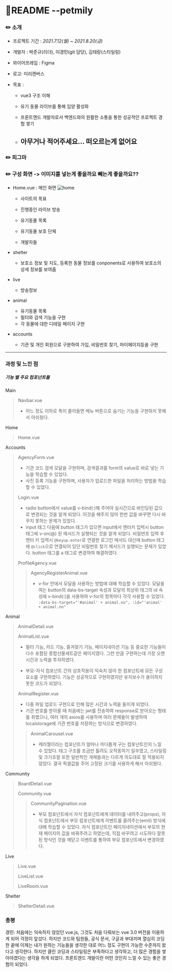 # 📰README --petmily

### ✏️ 소개

- 프로젝트 기간 : *2021.7.12(월) ~ 2021.8.20(금)*

- 개발자 : 박준규(리더), 이경민(git 담당), 김태랑(스타일링)

- 와이어프레임 : Figma

- 로고: 미리캔버스

- 목표 :

  - vue3 구조 이해

  - 유기 동물 라이브를 통해 입양 활성화

  - 프론트엔드 개발자로서 백엔드와의 원활한 소통을 통한 성공적인 프로젝트 경험 쌓기
  
  - ## 아무거나 적어주세요... 떠오르는게 없어요

#### 

### ✏️ 피그마



### ✏️ 구성 화면 -> 이미지를 넣는게 좋을까요 빼는게 좋을까요??

- Home.vue : 메인 화면 ![home](README.assets/home.png)

  - 사이트의 목표

  - 진행중인 라이브 방송
  - 유기동물 목록
  - 유기동물 보호 단체
  - 개발자들

- shelter

  - 보호소 정보 및 지도, 등록한 동물 정보를 conponents로 사용하여 보호소의 상세 정보를 보여줌

- live

  - 방송정보

- animal

  - 유기동물 목록
  - 필터와 검색 기능을 구현
  - 각 동물에 대한 디테일 페이지 구현

- accounts

  - 기관 및 개인 회원으로 구분하여 가입, 비밀번호 찾기, 마이페이지등을 구현

  

------------

### 과정 및 느낀 점

##### 기능 별 주요 컴포넌트들

Main

> Navbar.vue
>
> - 어느 정도 이하로 폭이 줄어들면 메뉴 버튼으로 숨기는 기능을 구현하지 못해서 아쉬웠다.

Home

> Home.vue

Accounts

> AgencyForm.vue
>
> - 기관 코드 검색 모달을 구현하며, 검색결과를 form의 value로 바로 넣는 기능을 학습할 수 있었다. 
> - 사진 등록 기능을 구현하며, 사용자가 업로드한 파일을 처리하는 방법을 학습할 수 있었다.
>
> Login.vue
>
> - radio button에서 value를 v-bind(:)해 주어야 실시간으로 바인딩된 값으로 변경되는 것을 알게 되었다. 이것을 해주지 않아 한번 값을 바꾸면 다시 바꾸지 못하는 문제가 있었다.
> - input 태그 다음에 button 태그가 있으면 input에서 엔터키 입력시 button 태그에 v-on(@) 된 메서드가 실행되는 것을 알게 되었다. 비밀번호 입력 후 엔터 키 입력시 `@keyup.enter`로 연결한 로그인 메서드 대신에 button 태그에 `@click`으로 연결되어 있던 비밀번호 찾기 메서드가 실행되는 문제가 있었다. button 태그를 a 태그로 변경하여 해결하였다.
>
> ProfileAgency.vue
>
> > AgencyRegisterAnimal.vue
> >
> > - v-for 안에서 모달을 사용하는 방법에 대해 학습할 수 있었다. 모달을 여는 button의 data-bs-target 속성과 모달의 최상위 태그의 id 속성에 v-bind(:)을 사용하여 v-for의 항목마다 각각 사용할 수 있었다. `:data-bs-target="'#animal' + animal.no", :id="'animal' + animal.no"` 

Animal

> AnimalDetail.vue
>
> AnimalList.vue
>
> - 필터 기능, 카드 기능, 즐겨찾기 기능, 페이지네이션 기능 등 중요한 기능들이 다수 포함된 종합선물세트같은 페이지였다. 그런 만큼 구현하는데 가장 오랜 시간과 노력을 투자하였다.
>
> - 부모-자식 컴포넌트 간의 상호작용이 익숙치 않아 한 컴포넌트에 모든 구성요소를 구현하였다. 기능은 성공적으로 구현하였지만 유지보수가 용이하지 못한 코드가 되었다. 
>
> AnimalRegister.vue
>
> - 다중 파일 업로드 구현으로 인해 많은 시간과 노력을 들이게 되었다. 
> - 기관 번호를 받아올 때 처음에는 jwt를 전송하여 response로 받아오는 형태를 취했으나, 여러 개의 axios를 사용하며 여러 문제들이 발생하여 localstorage에 기관 번호를 저장하는 방식으로 변경하였다.
>
> > AnimalCarousel.vue
> >
> > - 캐러젤이라는 컴포넌트가 얼마나 까다롭게 구는 컴포넌트인지 느낄 수 있었다. 태그 구조를 조금만 틀려도 오작동하기 일쑤였고, 스타일링 및 크기조절 또한 일반적인 개체들과는 다르게 의도대로 잘 적용되지 않았다. 결국 픽셀값을 주어 고정된 크기를 사용하게 해서 아쉬웠다.

Community

> BoardDetail.vue
>
> Community.vue
>
> > CommunityPagination.vue
> >
> > - 부모 컴포넌트에서 자식 컴포넌트에게 데이터를 내려주고(props), 자식 컴포넌트에서 부모 컴포넌트에게 이벤트를 올려주는(emit) 방식에 대해 학습할 수 있었다. 자식 컴포넌트인 페이지네이션에서 부모의 현재 페이지의 값을 바꿔주려고 하였는데, 직접 바꾸려고 시도하다 잘못된 방식인 것을 깨닫고 이벤트를 통하여 부모 컴포넌트에서 변경하였다. 

Live

> Live.vue
>
> LiveList.vue
>
> LiveRoom.vue

Shelter

> ShelterDetail.vue



### 총평

경민: 처음에는 익숙하지 않았던 vue.js, 그것도 처음 다뤄보는 vue 3.0 버전을 이용하게 되어 걱정이 앞섰다. 하지만 코드와 팀원들, 공식 문서, 구글과 부대끼며 열심히 코딩한 끝에 이제는 내가 원하는 기능들을 생각한 대로 어느 정도 구현이 가능한 수준까지 왔다고 생각한다. 하지만 클린 코딩과 스타일링은 부족하다고 생각하고, 더 많은 경험을 쌓아야겠다는 생각을 하게 되었다. 프론트엔드 개발이란 어떤 것인지 느낄 수 있는 좋은 경험이 되었다.

